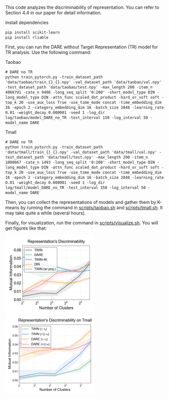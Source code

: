 This code analyzes the discriminability of representation. You can refer to Section 4.4 in our paper for detail information.

Install dependencies
```
pip install scikit-learn
pip install rliable
```

First, you can run the DARE without Target Representation (TR) model for TR analysis. Use the following command:

Taobao
```
# DARE no TR
python train_pytorch.py -train_dataset_path 'data/taobao/train_{}_{}.npy' -val_dataset_path 'data/taobao/val.npy' -test_dataset_path 'data/taobao/test.npy' -max_length 200 -item_n 4068791 -cate_n 9408 -long_seq_split '0:200' -short_model_type DIN -long_model_type DIN -attn_func scaled_dot_product -hard_or_soft soft -top_k 20 -use_aux_loss True -use_time_mode concat -time_embedding_dim 16 -epoch 2 -category_embedding_dim 16 -batch_size 2048 -learning_rate 0.01 -weight_decay 0.000001 -seed 1 -log_dir log/taobao/model_DARE_no_TR -test_interval 150 -log_interval 50 -model_name DARE
```

Tmall
```
# DARE no TR
python train_pytorch.py -train_dataset_path 'data/tmall/train_{}_{}.npy' -val_dataset_path 'data/tmall/val.npy' -test_dataset_path 'data/tmall/test.npy' -max_length 200 -item_n 1080667 -cate_n 1493 -long_seq_split '0:200' -short_model_type DIN -long_model_type DIN -attn_func scaled_dot_product -hard_or_soft soft -top_k 20 -use_aux_loss True -use_time_mode concat -time_embedding_dim 16 -epoch 2 -category_embedding_dim 16 -batch_size 2048 -learning_rate 0.01 -weight_decay 0.000001 -seed 1 -log_dir log/tmall/model_DARE_no_TR -test_interval 150 -log_interval 50 -model_name DARE
```

Then, you can collect the representations of models and gather them by K-means by running the command in [scripts/taobao.sh](scripts/taobao.sh) and [scripts/tmall.sh](scripts/tmall.sh). It may take quite a while (several hours).

Finally, for visualization, run the command in [scripts/visualize.sh](scripts/visualize.sh). You will get figures like that:

<div style="float: left; width: 99%">
<img src="../../figures/Tmall_representation_discriminability.png" width="280" height="250" />
<img src="../../figures/Tmall_odot_analysis.png" width="280" height="250" />
</div>
